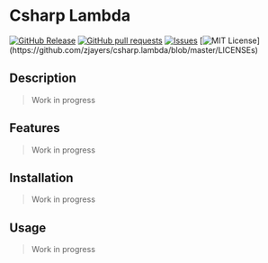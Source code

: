 # Csharp Lambda
[![GitHub Release](https://img.shields.io/github/release/zjayers/csharp.lambda.svg?style=flat)]()
[![GitHub pull requests](https://img.shields.io/github/issues-pr/zjayers/csharp.lambda.svg?style=flat)]()
[![Issues](https://img.shields.io/github/issues-raw/zjayers/csharp.lambda.svg?maxAge=25000)](https://github.com/zjayers/csharp.lambda/issues)
[![MIT License](https://img.shields.io/apm/l/atomic-ui.svg?)](https://github.com/zjayers/csharp.lambda/blob/master/LICENSEs)

## Description

> Work in progress

## Features

> Work in progress

## Installation

> Work in progress

## Usage

> Work in progress